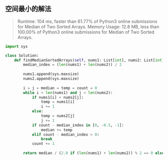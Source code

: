 
## 空间最小的解法

> Runtime: 104 ms, faster than 61.77% of Python3 online submissions for Median of Two Sorted Arrays.
Memory Usage: 12.8 MB, less than 100.00% of Python3 online submissions for Median of Two Sorted Arrays.

```python
import sys

class Solution:
    def findMedianSortedArrays(self, nums1: List[int], nums2: List[int]) -> float:
        median_index = (len(nums1) + len(nums2)) / 2
        
        nums1.append(sys.maxsize)
        nums2.append(sys.maxsize)
        
        i = j = median = temp = count = 0
        while i < len(nums1) and j < len(nums2):
            if nums1[i] < nums2[j]:
                temp = nums1[i]
                i += 1
            else:
                temp = nums2[j]
                j += 1
            if count - median_index in [0, -0.5, -1]:
                median += temp
            elif count - median_index > 0:
                break
            count += 1
        
        return median / (2.0 if (len(nums1) + len(nums2)) % 2 == 0 else 1.0)
```